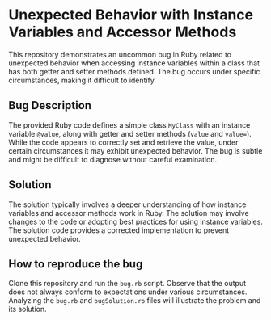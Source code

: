 # Unexpected Behavior with Instance Variables and Accessor Methods
This repository demonstrates an uncommon bug in Ruby related to unexpected behavior when accessing instance variables within a class that has both getter and setter methods defined. The bug occurs under specific circumstances, making it difficult to identify.

## Bug Description
The provided Ruby code defines a simple class `MyClass` with an instance variable `@value`, along with getter and setter methods (`value` and `value=`).  While the code appears to correctly set and retrieve the value, under certain circumstances it may exhibit unexpected behavior. The bug is subtle and might be difficult to diagnose without careful examination.

## Solution
The solution typically involves a deeper understanding of how instance variables and accessor methods work in Ruby.  The solution may involve changes to the code or adopting best practices for using instance variables. The solution code provides a corrected implementation to prevent unexpected behavior.

## How to reproduce the bug
Clone this repository and run the `bug.rb` script. Observe that the output does not always conform to expectations under various circumstances. Analyzing the `bug.rb` and `bugSolution.rb` files will illustrate the problem and its solution.